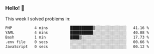 ### Hello! 👋

This week I solved problems in:

<!--START_SECTION:waka-->

```txt
PHP          4 mins          ██████████▒░░░░░░░░░░░░░░   41.16 %
YAML         4 mins          ██████████░░░░░░░░░░░░░░░   40.08 %
Bash         1 min           ████▒░░░░░░░░░░░░░░░░░░░░   17.73 %
.env file    0 secs          ░░░░░░░░░░░░░░░░░░░░░░░░░   00.66 %
JavaScript   0 secs          ░░░░░░░░░░░░░░░░░░░░░░░░░   00.12 %
```

<!--END_SECTION:waka-->
